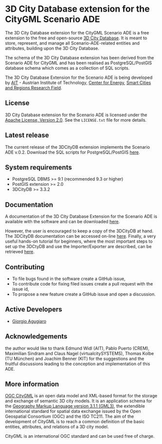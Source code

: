 3D City Database extension for the CityGML Scenario ADE
================

The 3D City Database extension for the CityGML Scenario ADE is a free extension to the free and open-source [3D City Database](http://www.3dcitydb.org). It is meant to store, represent, and manage all Scenario-ADE-related entities and attributes, building upon the 3D City Database.

The schema of the 3D City Database extension has been derived from the Scenario ADE for CityGML and has been realised as PostgreSQL/PostGIS database schema which comes as a collection of SQL scripts.

The 3D City Database Extension for the Scenario ADE is being developed by [AIT](https://www.ait.ac.at/en/) - Austrian Institute of Technology, [Center for Energy](https://www.ait.ac.at/en/about-the-ait/center/center-for-energy), [Smart Cities and Regions Research Field](https://www.ait.ac.at/en/research-fields/smart-cities-and-regions).

License
-------
3D City Database extension for the Scenario ADE is licensed under the [Apache License, Version 2.0](http://www.apache.org/licenses/LICENSE-2.0). See the `LICENSE.txt` file for more details.

Latest release
--------------
The current release of the 3DCityDB extension implements the Scenario ADE v.0.2. 
Download the SQL scripts for PostgreSQL/PostGIS [here](https://github.com/gioagu/3dcitydb_ade/tree/master/04_scenario_ade/postgresql).

System requirements
-------------------
* PostgreSQL DBMS >= 9.1 (recommended 9.3 or higher)
* PostGIS extension >= 2.0
* 3DCityDB >= 3.3.2

Documentation
-------------
A documentation of the 3D City Database Extension for the Scenario ADE is available with the software and can be downloaded [here](https://github.com/gioagu/3dcitydb_ade/tree/master/04_scenario_ade/manual).

However, the user is encouraged to keep a copy of the 3DCityDB at hand. The 3DCityDB documentation can be accessed on-line [here](https://github.com/3dcitydb/3dcitydb/tree/master/Documentation).
Finally, a very useful hands-on tutorial for beginners, where the most important steps to set up the 3DCtyDB and use the Importer/Exporter are described, can be retrieved [here](https://github.com/3dcitydb/tutorials).

Contributing
------------
* To file bugs found in the software create a GitHub issue,
* To contribute code for fixing filed issues create a pull request with the issue id,
* To propose a new feature create a GitHub issue and open a discussion.

Active Developers
--------------------
* [Giorgio Agugiaro](mailto:giorgio.agugiaro@ait.ac.at)

Acknowledgements  
-----------------------------------
the author would like to thank Edmund Widl (AIT), Pablo Puerto (CREM), Maximilian Sindram and Claus Nagel (virtualcitySYSTEMS), Thomas Kolbe (TU München) and Joachim Benner (KIT) for the suggestions and the fruitful discussions leading to the conception and implementation of this ADE.

More information
----------------
[OGC CityGML](http://www.opengeospatial.org/standards/citygml) is an open data model and XML-based format for the storage and exchange of semantic 3D city models. It is an application schema for the [Geography Markup Language version 3.1.1 (GML3)](http://www.opengeospatial.org/standards/gml), the extendible international standard for spatial data exchange issued by the Open Geospatial Consortium (OGC) and the ISO TC211. The aim of the development of CityGML is to reach a common definition of the basic entities, attributes, and relations of a 3D city model.

CityGML is an international OGC standard and can be used free of charge.
